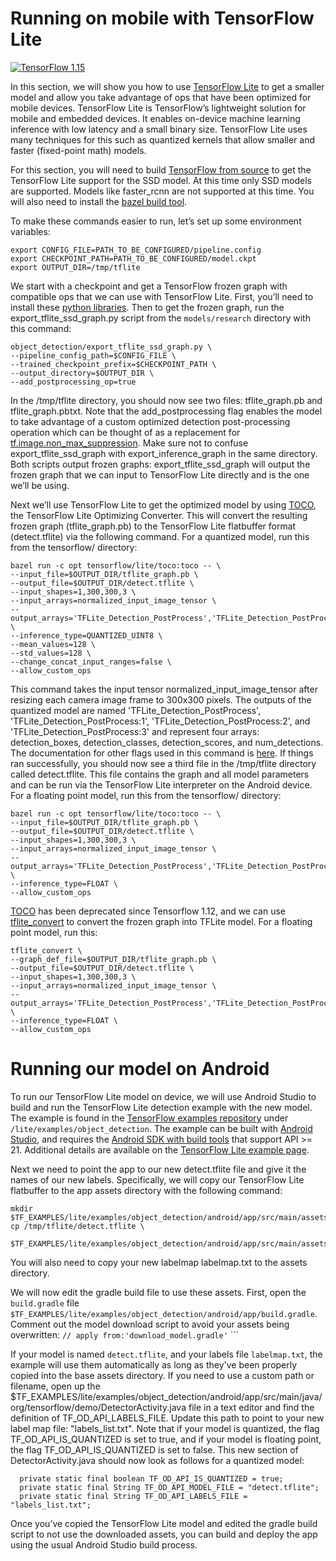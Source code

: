 # Running on mobile with TensorFlow Lite

[![TensorFlow 1.15](https://img.shields.io/badge/TensorFlow-1.15-FF6F00?logo=tensorflow)](https://github.com/tensorflow/tensorflow/releases/tag/v1.15.0)

In this section, we will show you how to use [TensorFlow
Lite](https://www.tensorflow.org/mobile/tflite/) to get a smaller model and
allow you take advantage of ops that have been optimized for mobile devices.
TensorFlow Lite is TensorFlow’s lightweight solution for mobile and embedded
devices. It enables on-device machine learning inference with low latency and a
small binary size. TensorFlow Lite uses many techniques for this such as
quantized kernels that allow smaller and faster (fixed-point math) models.

For this section, you will need to build [TensorFlow from
source](https://www.tensorflow.org/install/install_sources) to get the
TensorFlow Lite support for the SSD model. At this time only SSD models are supported.
Models like faster_rcnn are not supported at this time. You will also need to install the
[bazel build
tool](https://github.com/tensorflow/tensorflow/tree/master/tensorflow/examples/android#bazel).

To make these commands easier to run, let’s set up some environment variables:

```shell
export CONFIG_FILE=PATH_TO_BE_CONFIGURED/pipeline.config
export CHECKPOINT_PATH=PATH_TO_BE_CONFIGURED/model.ckpt
export OUTPUT_DIR=/tmp/tflite
```

We start with a checkpoint and get a TensorFlow frozen graph with compatible ops
that we can use with TensorFlow Lite. First, you’ll need to install these
[python
libraries](https://github.com/tensorflow/models/blob/master/research/object_detection/g3doc/installation.md).
Then to get the frozen graph, run the export_tflite_ssd_graph.py script from the
`models/research` directory with this command:

```shell
object_detection/export_tflite_ssd_graph.py \
--pipeline_config_path=$CONFIG_FILE \
--trained_checkpoint_prefix=$CHECKPOINT_PATH \
--output_directory=$OUTPUT_DIR \
--add_postprocessing_op=true
```

In the /tmp/tflite directory, you should now see two files: tflite_graph.pb and
tflite_graph.pbtxt. Note that the add_postprocessing flag enables the model to
take advantage of a custom optimized detection post-processing operation which
can be thought of as a replacement for
[tf.image.non_max_suppression](https://www.tensorflow.org/api_docs/python/tf/image/non_max_suppression).
Make sure not to confuse export_tflite_ssd_graph with export_inference_graph in
the same directory. Both scripts output frozen graphs: export_tflite_ssd_graph
will output the frozen graph that we can input to TensorFlow Lite directly and
is the one we’ll be using.

Next we’ll use TensorFlow Lite to get the optimized model by using
[TOCO](https://github.com/tensorflow/tensorflow/tree/master/tensorflow/lite/toco),
the TensorFlow Lite Optimizing Converter. This will convert the resulting frozen
graph (tflite_graph.pb) to the TensorFlow Lite flatbuffer format (detect.tflite)
via the following command. For a quantized model, run this from the tensorflow/
directory:

```shell
bazel run -c opt tensorflow/lite/toco:toco -- \
--input_file=$OUTPUT_DIR/tflite_graph.pb \
--output_file=$OUTPUT_DIR/detect.tflite \
--input_shapes=1,300,300,3 \
--input_arrays=normalized_input_image_tensor \
--output_arrays='TFLite_Detection_PostProcess','TFLite_Detection_PostProcess:1','TFLite_Detection_PostProcess:2','TFLite_Detection_PostProcess:3' \
--inference_type=QUANTIZED_UINT8 \
--mean_values=128 \
--std_values=128 \
--change_concat_input_ranges=false \
--allow_custom_ops
```

This command takes the input tensor normalized_input_image_tensor after resizing
each camera image frame to 300x300 pixels. The outputs of the quantized model
are named 'TFLite_Detection_PostProcess', 'TFLite_Detection_PostProcess:1',
'TFLite_Detection_PostProcess:2', and 'TFLite_Detection_PostProcess:3' and
represent four arrays: detection_boxes, detection_classes, detection_scores, and
num_detections. The documentation for other flags used in this command is
[here](https://github.com/tensorflow/tensorflow/blob/master/tensorflow/lite/g3doc/convert/cmdline.md).
If things ran successfully, you should now see a third file in the /tmp/tflite
directory called detect.tflite. This file contains the graph and all model
parameters and can be run via the TensorFlow Lite interpreter on the Android
device. For a floating point model, run this from the tensorflow/ directory:

```shell
bazel run -c opt tensorflow/lite/toco:toco -- \
--input_file=$OUTPUT_DIR/tflite_graph.pb \
--output_file=$OUTPUT_DIR/detect.tflite \
--input_shapes=1,300,300,3 \
--input_arrays=normalized_input_image_tensor \
--output_arrays='TFLite_Detection_PostProcess','TFLite_Detection_PostProcess:1','TFLite_Detection_PostProcess:2','TFLite_Detection_PostProcess:3'  \
--inference_type=FLOAT \
--allow_custom_ops
```
[TOCO](https://github.com/tensorflow/tensorflow/tree/master/tensorflow/lite/toco) has been deprecated since Tensorflow 1.12, and we can use [tflite_convert](https://www.tensorflow.org/lite/convert/cmdline) to convert the frozen graph into TFLite model. For a floating point model, run this: 
```shell
tflite_convert \
--graph_def_file=$OUTPUT_DIR/tflite_graph.pb \
--output_file=$OUTPUT_DIR/detect.tflite \
--input_shapes=1,300,300,3 \
--input_arrays=normalized_input_image_tensor \
--output_arrays='TFLite_Detection_PostProcess','TFLite_Detection_PostProcess:1','TFLite_Detection_PostProcess:2','TFLite_Detection_PostProcess:3' \
--inference_type=FLOAT \
--allow_custom_ops
```
# Running our model on Android

To run our TensorFlow Lite model on device, we will use Android Studio to build
and run the TensorFlow Lite detection example with the new model. The example is
found in the
[TensorFlow examples repository](https://github.com/tensorflow/examples) under
`/lite/examples/object_detection`. The example can be built with
[Android Studio](https://developer.android.com/studio/index.html), and requires
the
[Android SDK with build tools](https://developer.android.com/tools/revisions/build-tools.html)
that support API >= 21. Additional details are available on the
[TensorFlow Lite example page](https://github.com/tensorflow/examples/tree/master/lite/examples/object_detection/android).

Next we need to point the app to our new detect.tflite file and give it the
names of our new labels. Specifically, we will copy our TensorFlow Lite
flatbuffer to the app assets directory with the following command:

```shell
mkdir $TF_EXAMPLES/lite/examples/object_detection/android/app/src/main/assets
cp /tmp/tflite/detect.tflite \
  $TF_EXAMPLES/lite/examples/object_detection/android/app/src/main/assets
```

You will also need to copy your new labelmap labelmap.txt to the assets
directory.

We will now edit the gradle build file to use these assets. First, open the
`build.gradle` file
`$TF_EXAMPLES/lite/examples/object_detection/android/app/build.gradle`. Comment
out the model download script to avoid your assets being overwritten: `// apply
from:'download_model.gradle'` ```

If your model is named `detect.tflite`, and your labels file `labelmap.txt`, the
example will use them automatically as long as they've been properly copied into
the base assets directory. If you need to use a custom path or filename, open up
the
$TF_EXAMPLES/lite/examples/object_detection/android/app/src/main/java/org/tensorflow/demo/DetectorActivity.java
file in a text editor and find the definition of TF_OD_API_LABELS_FILE. Update
this path to point to your new label map file:
"labels_list.txt". Note that if your model is quantized,
the flag TF_OD_API_IS_QUANTIZED is set to true, and if your model is floating
point, the flag TF_OD_API_IS_QUANTIZED is set to false. This new section of
DetectorActivity.java should now look as follows for a quantized model:

```shell
  private static final boolean TF_OD_API_IS_QUANTIZED = true;
  private static final String TF_OD_API_MODEL_FILE = "detect.tflite";
  private static final String TF_OD_API_LABELS_FILE = "labels_list.txt";
```

Once you’ve copied the TensorFlow Lite model and edited the gradle build script
to not use the downloaded assets, you can build and deploy the app using the
usual Android Studio build process.

